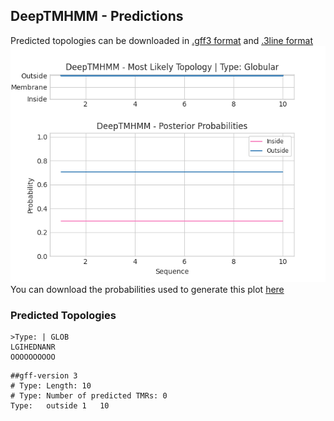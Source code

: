 ## DeepTMHMM - Predictions
Predicted topologies can be downloaded in [.gff3 format](TMRs.gff3) and [.3line format](predicted_topologies.3line)
![picture](plot.png)
You can download the probabilities used to generate this plot [here](Type:_probs.csv)
### Predicted Topologies
```
>Type: | GLOB
LGIHEDNANR
OOOOOOOOOO

```


```
##gff-version 3
# Type: Length: 10
# Type: Number of predicted TMRs: 0
Type:	outside	1	10				

```
